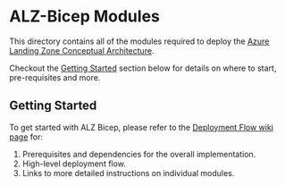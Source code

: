 # ALZ-Bicep Modules

This directory contains all of the modules required to deploy the [Azure Landing Zone Conceptual Architecture][caf_alz_architecture].

Checkout the [Getting Started](#getting-started) section below for details on where to start, pre-requisites and more.

## Getting Started

To get started with ALZ Bicep, please refer to the [Deployment Flow wiki page][wiki_deployment_flow] for:

1. Prerequisites and dependencies for the overall implementation.
2. High-level deployment flow.
3. Links to more detailed instructions on individual modules.

[//]: # "************************"
[//]: # "INSERT LINK LABELS BELOW"
[//]: # "************************"
[caf_alz_architecture]: https://learn.microsoft.com/azure/cloud-adoption-framework/ready/landing-zone/#azure-landing-zone-conceptual-architecture "CAF - ALZ Accelerator"
[wiki_deployment_flow]: https://github.com/Azure/ALZ-Bicep/wiki/DeploymentFlow "Wiki - Deployment Flow"
